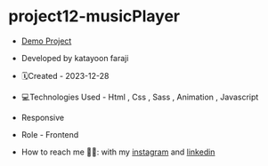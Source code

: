 # project12-musicPlayer
- [Demo Project](https://katayoon-faraji-web.github.io/project12-musicPlayer/)

- Developed by katayoon faraji

- 🗓️Created - 2023-12-28

- 💻Technologies Used - Html , Css , Sass , Animation , Javascript

- Responsive
  
- Role - Frontend

- How to reach me 👩🏻: with my [instagram](https://instagram.com/katayoon_faraji_web) and [linkedin](https://www.linkedin.com/in/katayoon-faraji-web-3b722b207r)
